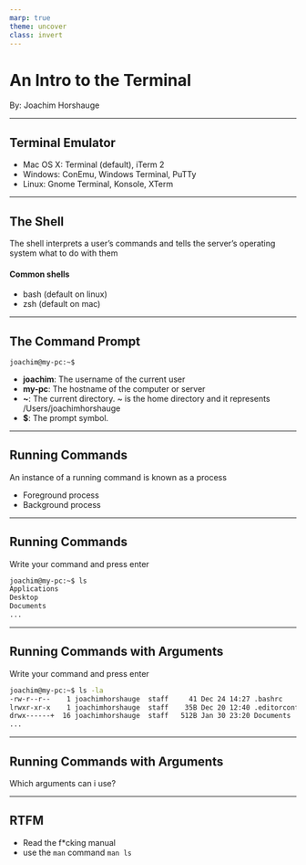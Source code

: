 ```yaml
---
marp: true
theme: uncover
class: invert
---
```


# An Intro to the Terminal
By: Joachim Horshauge

---
## Terminal Emulator
* Mac OS X: Terminal (default), iTerm 2
* Windows: ConEmu, Windows Terminal, PuTTy
* Linux: Gnome Terminal, Konsole, XTerm

--- 

## The Shell
The shell interprets a user’s commands and tells the server’s operating system what to do with them

#### Common shells
* bash (default on linux)
* zsh (default on mac)

---

## The Command Prompt

```
joachim@my-pc:~$
```

* **joachim**: The username of the current user
* **my-pc**: The hostname of the computer or server
* **~**: The current directory. ~ is the home directory and it represents /Users/joachimhorshauge
* **$**: The prompt symbol. 

--- 
## Running Commands
An instance of a running command is known as a process

* Foreground process
* Background process
---
## Running Commands

Write your command and press enter
```bash
joachim@my-pc:~$ ls
Applications
Desktop
Documents
...
```
---
## Running Commands with Arguments

Write your command and press enter
```bash
joachim@my-pc:~$ ls -la
-rw-r--r--    1 joachimhorshauge  staff     41 Dec 24 14:27 .bashrc
lrwxr-xr-x    1 joachimhorshauge  staff    35B Dec 20 12:40 .editorconfig -> dotfiles/editorconfig/.editorconfig
drwx------+  16 joachimhorshauge  staff   512B Jan 30 23:20 Documents
...
```

---

## Running Commands with Arguments
Which arguments can i use?

---

## RTFM
* Read the f*cking manual
* use the `man` command
    ```man ls ```







